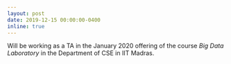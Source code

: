 ```yaml
---
layout: post
date: 2019-12-15 00:00:00-0400
inline: true
---
```


Will be working as a TA in the January 2020 offering of the course *Big Data Laboratory* in the Department of CSE in IIT Madras.  